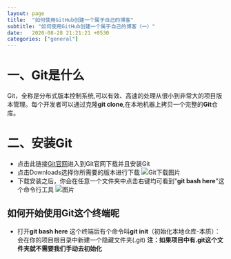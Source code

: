 ```yaml
---
layout: page
title:  "如何使用GitHub创建一个属于自己的博客"
subtitle: "如何使用GitHub创建一个属于自己的博客（一）"
date:   2020-08-28 21:21:21 +0530
categories: ["general"]
---
```


# 一、Git是什么
Git，全称是分布式版本控制系统,可以有效、高速的处理从很小到非常大的项目版本管理。每个开发者可以通过克隆**git clone**,在本地机器上拷贝一个完整的**Git**仓库。
# 二、安装Git
- 点击此链接[Git官网](https://www.baidu.com/link?url=86K1yKQ18j0pylXbdLesYiM3IKL6CUzaY2cwaA6fM_K&wd=&eqid=8433df2900011665000000065f4a4923)进入到Git官网下载并且安装Git
- 点击Downloads选择你所需要的版本进行下载
![Git下载图片](https://img-blog.csdnimg.cn/20200828210639732.png?x-oss-process=image/watermark,type_ZmFuZ3poZW5naGVpdGk,shadow_10,text_aHR0cHM6Ly9ibG9nLmNzZG4ubmV0L3dlaXhpbl80NjMyMzYzNw==,size_16,color_FFFFFF,t_70#pic_center)
- 下载安装之后，你会在任意一个文件夹中点击右键均可看到"**git bash here**"这个命令行工具
![图片](https://img-blog.csdnimg.cn/20200828210932769.png#pic_center)
## 如何开始使用Git这个终端呢
- 打开**git bash here** 这个终端后有个命令叫**git init**（初始化本地仓库-本质）：会在你的项目根目录中新建一个隐藏文件夹(.git)
**注：如果项目中有.git这个文件夹就不需要我们手动去初始化**